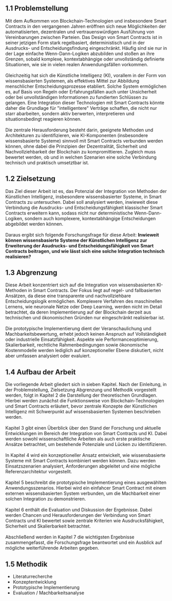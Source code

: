 ## 1.1 Problemstellung
Mit dem Aufkommen von Blockchain-Technologien und insbesondere Smart Contracts in den vergangenen Jahren eröffnen sich neue Möglichkeiten der automatisierten, dezentralen und vertrauenswürdigen Ausführung von Vereinbarungen zwischen Parteien. Das Design von Smart Contracts ist in seiner jetzigen Form stark regelbasiert, deterministisch und in der Ausdrucks- und Entscheidungsfindung eingeschränkt. Häufig sind sie nur in der Lage einfache Wenn-Dann-Logiken abzubilden und stoßen an ihre Grenzen, sobald komplexe, kontextabhängige oder unvollständig definierte Situationen, wie sie in vielen realen Anwendungsfällen vorkommen. <br>
<br>
Gleichzeitig hat sich die Künstliche Intelligenz (KI), vorallem in der Form von wissensbasierten Systemen, als effektives Mittel zur Abbildung menschlicher Entscheidungsprozesse etabliert. Solche System ermöglichen es, auf Basis von Regeln oder Erfahrungsfällen auch unter Unsicherheit oder bei unvollständigen Informationen zu fundierten Schlüssen zu gelangen. Eine Integration dieser Technologien mit Smart Contracts könnte daher die Grundlage für "intelligentere" Verträge schaffen, die nicht nur starr abarbeiten, sondern aktiv berwerten, interpretieren und situationsbedingt reagieren können. <br>
<br>
Die zentrale Herausforderung besteht darin, geeignete Methoden und Architekturen zu identifizieren, wie KI-Komponenten (insbesondere wissensbasierte Systeme) sinnvoll mit Smart Contracts verbunden werden können, ohne dabei die Prinzipien der Dezentralität, Sicherheit und Nachvollziehbarkeit der Blockchain zu kompromittieren. Zugleich muss bewertet werden, ob und in welchen Szenarien eine solche Verbindung technisch und praktisch umsetztbar ist. 

## 1.2 Zielsetzung
Das Ziel dieser Arbeit ist es, das Potenzial der Integration von Methoden der Künstlichen Intelligenz, insbesondere wissensbasierter Systeme, in Smart Contracts zu untersuchen. Dabei soll analysiert werden, inwieweit diese Verbindung die Ausdrucks- und Entscheidungsfähigkeit klassischer Smart Contracts erweitern kann, sodass nicht nur deterministische Wenn-Dann-Logiken, sondern auch komplexere, kontextabhängige Entscheidungen abgebildet werden können. <br>
<br>
Daraus ergibt sich folgende Forschungsfrage für diese Arbeit: **Inwieweit können wissensbasierte Systeme der Künstlichen Intelligenz zur Erweiterung der Asudrucks- und Entscheidungsfähigkeit von Smart Contracts beitragen, und wie lässt sich eine solche Integration technisch realisieren?**

## 1.3 Abgrenzung
Diese Arbeit konzentriert sich auf die Integration von wissensbasierten KI-Methoden in Smart Contracts. Der Fokus liegt auf regel- und fallbasierten Ansätzen, da diese eine transparente und nachvollziehbare Entscheidungslogik ermöglichen. Komplexere Verfahren des maschinellen Lernens, wie neuronale Netze oder Deep Learning, werden nicht im Detail betrachtet, da deren Implementierung auf der Blockchain derzeit aus technischen und ökonomischen Gründen nur eingeschränkt realisierbar ist. <br>
<br>
Die prototypische Implementierung dient der Veranschaulichung und Machbarkeitsbewertung, erhebt jedoch keinen Anspruch auf Vollständigkeit oder industrielle Einsatzfähigkeit. Aspekte wie Performanceoptimierung, Skalierbarkeit, rechtliche Rahmenbedingungen sowie ökonomische Kostenmodelle werden lediglich auf konzeptioneller Ebene diskutiert, nicht aber umfassen analysiert oder evaluiert. 

## 1.4 Aufbau der Arbeit
Die vorliegende Arbeit gliedert sich in sieben Kapitel. Nach der Einleitung, in der Problemstellung, Zielsetzung Abgrenzung und Methodik vorgestellt werden, folgt in Kapitel 2 die Darstellung der theoretischen Grundlagen. Hierbei werden zunächst die Funktionsweise von Blockchain-Technologien und Smart Contracts erläutert, bevor zentrale Konzepte der Künstlichen Intelligenz mit Schwerpunkt auf wissensbasierten Systemen beschrieben werden. <br>
<br>
Kapitel 3 gibt einen Überblick über den Stand der Forschung und aktuelle Entwicklungen im Bereich der Integration von Smart Contracts und KI. Dabei werden sowohl wissenschaftliche Arbeiten als auch erste praktische Ansätze betrachtet, um bestehende Potenziale und Lücken zu identifizieren. <br>
<br>
In Kapitel 4 wird ein konzeptioneller Ansatz entwickelt, wie wissensbasierte Systeme mit Smart Contracts kombiniert werden können. Dazu werden Einsatzszenarien analysiert, Anforderungen abgeleitet und eine mögliche Referenzarchitektur vorgestellt. <br>
<br>
Kapitel 5 beschreibt die prototypische Implementierung eines ausgewählten Anwendungsszenarios. Hierbei wird ein einfahcer Smart Contract mit einem externen wissensbasierten System verbunden, um die Machbarkeit einer solchen Integration zu demonstrieren. <br>
<br>
Kapitel 6 enthält die Evaluation und Diskussion der Ergebnisse. Dabei werden Chancen und Herausforderungen der Verbindung von Smart Contracts und KI bewertet sowie zentrale Kriterien wie Ausdrucksfähigkeit, Sicherheit und Skalierbarkeit betrachtet. <br>
<br>
Abschließend werden in Kapitel 7 die wichtigsten Ergebnisse zusammengefasst, die Forschungsfrage beantwortet und ein Ausblick auf mögliche weiterführende Arbeiten gegeben. 

## 1.5 Methodik 
- Literaturrecherche
- Konzeptentwicklung
- Prototypische Implementierung
- Evaluation / Machbarkeitsanalyse
